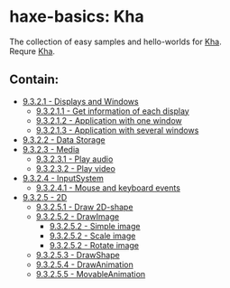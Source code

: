 haxe-basics: Kha
=========================

The collection of easy samples and hello-worlds for [Kha](http://kha.tech/).<br/>
Requre [Kha](http://kha.tech/download).

## Contain:

* [9.3.2.1 - Displays and Windows](./9.3.2.1_DisplaysAndWindows)
  * [9.3.2.1.1 - Get information of each display](./9.3.2.1_DisplaysAndWindows/9.3.2.1.1_GetEachDisplayInfo)
  * [9.3.2.1.2 - Application with one window](./9.3.2.1_DisplaysAndWindows/9.3.2.1.2_WndProps)
  * [9.3.2.1.3 - Application with several windows](./9.3.2.1_DisplaysAndWindows/9.3.2.1.3_Multiwindow)
* [9.3.2.2 - Data Storage](./9.3.2.2_DataStorage)
* [9.3.2.3 - Media](./9.3.2.3_Media)
  * [9.3.2.3.1 - Play audio](./9.3.2.3_Media/9.3.2.3.1_Audio)
  * [9.3.2.3.2 - Play video](./9.3.2.3_Media/9.3.2.3.2_Video)
* [9.3.2.4 - InputSystem](./9.3.2.4_InputSystem)
  * [9.3.2.4.1 - Mouse and keyboard events](./9.3.2.4_InputSystem/9.3.2.4.1_MouseAndKeyboardEvents)
* [9.3.2.5 - 2D](./9.3.2.5_2D)
  * [9.3.2.5.1 - Draw 2D-shape](./9.3.2.5_2D/9.3.2.5.1_DrawText)
  * [9.3.2.5.2 - DrawImage](./9.3.2.5_2D/9.3.2.5.2_DrawImage)
    * [9.3.2.5.2 - Simple image](./9.3.2.5_2D/9.3.2.5.2_DrawImage/9.3.2.5.2.1_SimpleImage)
    * [9.3.2.5.2 - Scale image](./9.3.2.5_2D/9.3.2.5.2_DrawImage/9.3.2.5.2.2_ScaledImage)
    * [9.3.2.5.2 - Rotate image](./9.3.2.5_2D/9.3.2.5.2_DrawImage/9.3.2.5.2.3_RotatedImage)
  * [9.3.2.5.3 - DrawShape](./9.3.2.5_2D/9.3.2.5.3_DrawShape)
  * [9.3.2.5.4 - DrawAnimation](./9.3.2.5_2D/9.3.2.5.4_DrawAnimation)
  * [9.3.2.5.5 - MovableAnimation](./9.3.2.5_2D/9.3.2.5.5_MovableAnimation)
